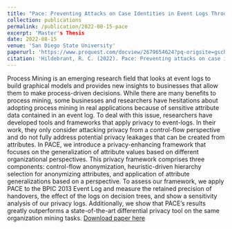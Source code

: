 ```yaml
---
title: "Pace: Preventing Attacks on Case Identities in Event Logs Through Attribute Generalizations"
collection: publications
permalink: /publication/2022-08-15-pace
excerpt: 'Master's Thesis
date: 2022-08-15
venue: 'San Diego State University'
paperurl: 'https://www.proquest.com/docview/2679654624?pq-origsite=gscholar&fromopenview=true'
citation: 'Hildebrant, R. C. (2022). Pace: Preventing attacks on case identities in event logs through attribute generalizations (Order No. 29254529). Available from ProQuest Dissertations & Theses A&I; ProQuest Dissertations & Theses Global. (2679654624). Retrieved from https://www.proquest.com/dissertations-theses/pace-preventing-attacks-on-case-identities-event/docview/2679654624/se-2'
---
```

Process Mining is an emerging research field that looks at event logs to build graphical models and provides new insights to businesses that allow them to make process-driven decisions. While there are many benefits to process mining, some businesses and researchers have hesitations about adopting process mining in real applications because of sensitive attribute data contained in an event log. To deal with this issue, researchers have developed tools and frameworks that apply privacy to event-logs. In their work, they only consider attacking privacy from a control-flow perspective and do not fully address potential privacy leakages that can be created from attributes. In PACE, we introduce a privacy-enhancing framework that focuses on the generalization of attribute values based on different organizational perspectives. This privacy framework comprises three components: control-flow anonymization, heuristic-driven hierarchy selection for anonymizing attributes, and application of attribute generalizations based on a perspective. To assess our framework, we apply PACE to the BPIC 2013 Event Log and measure the retained precision of handovers, the effect of the logs on decision trees, and show a sensitivity analysis of our privacy logs. Additionally, we show that PACE’s results greatly outperforms a state-of-the-art differential privacy tool on the same organization mining tasks.
[Download paper here](https://ieeexplore.ieee.org/stamp/stamp.jsp?tp=&arnumber=9842728)
